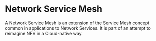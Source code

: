 # Network Service Mesh

A Network Service Mesh is an extension of the Service Mesh concept common in applications to Network Services.  It is part of an attempt to reimagine NFV in a Cloud-native way.

